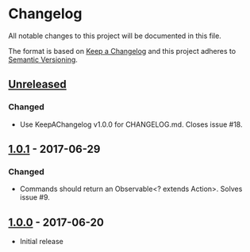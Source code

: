 # Changelog
All notable changes to this project will be documented in this file.

The format is based on [Keep a Changelog](http://keepachangelog.com/en/1.0.0/)
and this project adheres to [Semantic Versioning](http://semver.org/spec/v2.0.0.html).

## [Unreleased]
### Changed
- Use KeepAChangelog v1.0.0 for CHANGELOG.md. Closes issue #18.

## [1.0.1] - 2017-06-29
### Changed
- Commands should return an Observable<? extends Action>. Solves issue #9.

## [1.0.0] - 2017-06-20
- Initial release

[Unreleased]: https://github.com/groupon/grox/compare/1.0.1...HEAD
[1.0.1]: https://github.com/groupon/grox/compare/1.0.0...1.0.1
[1.0.0]: https://github.com/groupon/grox/compare/4aa91c522a32ef6aed0a3d994df88f31b0613893...1.0.0
